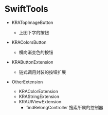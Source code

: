 # SwiftTools
- KRATopImageButton
	- 上图下字的按钮

- KRAColorsButton
	- 横向渐变色的按钮

- KRAButtonExtension
	- 链式调用封装的按钮扩展

- OtherExtension
	- KRAColorExtension
	- KRAStringExtension
	- KRAUIViewExtension
		- findBelongController 搜索所属的控制器
